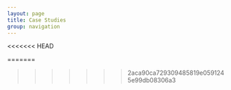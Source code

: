 ```yaml
---
layout: page
title: Case Studies
group: navigation
---
```


<<<<<<< HEAD

=======
>>>>>>> 2aca90ca729309485819e0591245e99db08306a3
